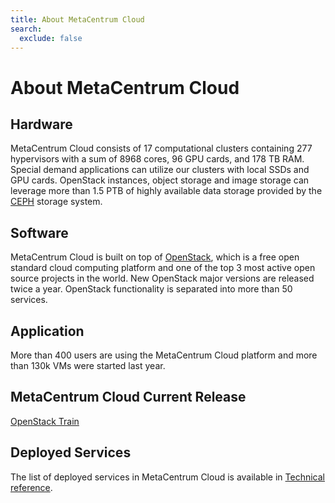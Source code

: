 ```yaml
---
title: About MetaCentrum Cloud
search:
  exclude: false
---
```


# About MetaCentrum Cloud

## Hardware

MetaCentrum Cloud consists of 17 computational clusters containing 277 hypervisors
with a sum of 8968 cores, 96 GPU cards, and 178 TB RAM. Special demand applications
can utilize our clusters with local SSDs and GPU cards. OpenStack instances, object
storage and image storage can leverage more than 1.5 PTB of highly available data
storage provided by the [CEPH](https://docs.ceph.com/en/pacific/) storage system.

## Software

MetaCentrum Cloud is built on top of [OpenStack](https://www.openstack.org/), which is a free open standard cloud computing platform
and one of the top 3 most active open source projects in the world. New OpenStack major versions are
released twice a year. OpenStack functionality is separated into more than 50 services.

## Application

More than 400 users are using the MetaCentrum Cloud platform and more than 130k VMs were started last year.

## MetaCentrum Cloud Current Release

[OpenStack Train](https://www.openstack.org/software/train/)

## Deployed Services

The list of deployed services in MetaCentrum Cloud is available in [Technical reference](../technical-reference/openstack-modules.md).
